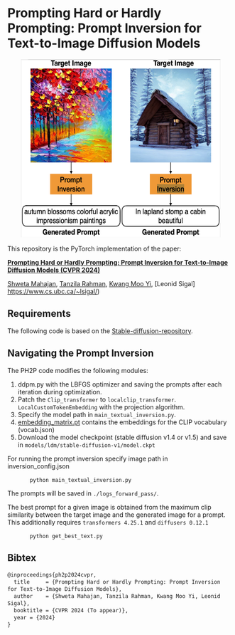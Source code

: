 # Prompting Hard or Hardly Prompting: Prompt Inversion for Text-to-Image Diffusion Models


<p align="center">
  <img width="450" height="400" src="./assets/teaser.png" hspace="30">
</p>

This repository is the PyTorch implementation of the paper:

[**Prompting Hard or Hardly Prompting: Prompt Inversion for Text-to-Image Diffusion Models (CVPR 2024)**](https://arxiv.org/abs/2312.12416)

[Shweta Mahajan](https://s-mahajan.github.io/), [Tanzila Rahman](https://sites.google.com/view/tanzila-rahman/home), [Kwang Moo Yi](https://www.cs.ubc.ca/~kmyi/), [Leonid Sigal] https://www.cs.ubc.ca/~lsigal/)


## Requirements
The following code is based on the [Stable-diffusion-repository](https://github.com/CompVis/stable-diffusion).


## Navigating the Prompt Inversion
The PH2P code modifies the following modules:
1. ddpm.py with the LBFGS optimizer and saving the prompts after each iteration during optimization.
2. Patch the ```Clip_transformer``` to ```localclip_transformer```. ```LocalCustomTokenEmbedding``` with the projection algorithm.
3. Specify the model path in ```main_textual_inversion.py```.
4. [embedding_matrix.pt](https://drive.google.com/file/d/1zzTZUsNBilHpi-1rEOoaj6fUqZ0sUCeE/view?usp=drive_link) contains the embeddings for the CLIP vocabulary (vocab.json)
5. Download the model checkpoint (stable diffusion v1.4 or v1.5) and save in ```models/ldm/stable-diffusion-v1/model.ckpt```


For running the prompt inversion specify image path in inversion_config.json
 ```
		python main_textual_inversion.py
 ```
The prompts will be saved in ```./logs_forward_pass/```.

The best prompt for a given image is obtained from the maximum clip similarity between the target image and the generated image for a prompt.
This additionally requires ```transformers 4.25.1``` and ```diffusers 0.12.1```
 
 ```
		python get_best_text.py
 ```

## Bibtex

	@inproceedings{ph2p2024cvpr,
	  title     = {Prompting Hard or Hardly Prompting: Prompt Inversion for Text-to-Image Diffusion Models},
	  author    = {Shweta Mahajan, Tanzila Rahman, Kwang Moo Yi, Leonid Sigal},
	  booktitle = {CVPR 2024 (To appear)},
	  year = {2024}
	}
